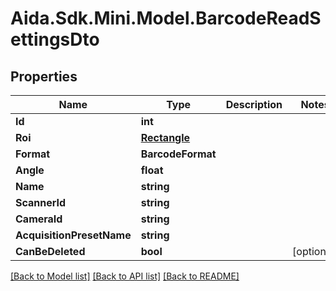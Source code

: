 # Aida.Sdk.Mini.Model.BarcodeReadSettingsDto

## Properties

Name | Type | Description | Notes
------------ | ------------- | ------------- | -------------
**Id** | **int** |  | 
**Roi** | [**Rectangle**](Rectangle.md) |  | 
**Format** | **BarcodeFormat** |  | 
**Angle** | **float** |  | 
**Name** | **string** |  | 
**ScannerId** | **string** |  | 
**CameraId** | **string** |  | 
**AcquisitionPresetName** | **string** |  | 
**CanBeDeleted** | **bool** |  | [optional] 

[[Back to Model list]](../README.md#documentation-for-models) [[Back to API list]](../README.md#documentation-for-api-endpoints) [[Back to README]](../README.md)

